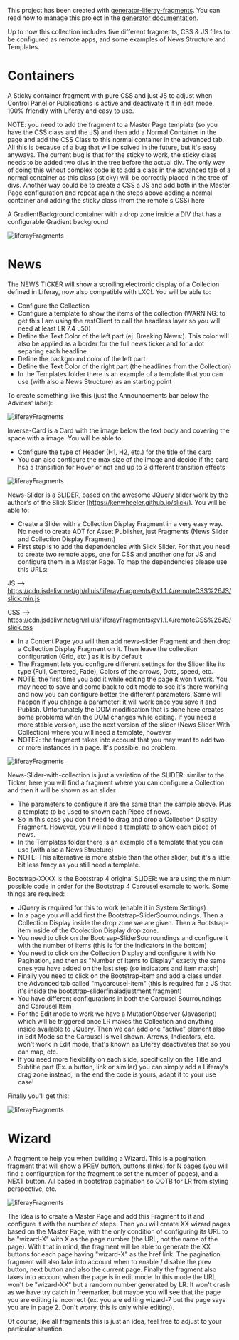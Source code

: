 This project has been created with [generator-liferay-fragments][1]. You can read
how to manage this project in the [generator documentation][2].

[1]: https://www.npmjs.com/package/generator-liferay-fragments
[2]: https://www.npmjs.com/package/generator-liferay-fragments#usage

Up to now this collection includes five different fragments, CSS & JS files to be configured as remote apps, and some examples of News Structure and Templates.

# Containers
A Sticky container fragment with pure CSS and just JS to adjust when Control Panel or Publications is active and deactivate it if in edit mode, 100% friendly with Liferay and easy to use. 

NOTE: you need to add the fragment to a Master Page template (so you have the CSS class and the JS) and then add a Normal Container in the page and add the CSS Class to this normal container in the advanced tab. All this is because of a bug that wil be solved in the future, but it's easy anyways. The current bug is that for the sticky to work, the sticky class needs to be added two divs in the tree before the actual div. The only way of doing this wihout complex code is to add a class in the advanced tab of a normal container as this class (sticky) will be correctly placed in the tree of divs.
Another way could be to create a CSS a JS and add both in the Master Page configuration and repeat again the steps above adding a normal container and adding the sticky class (from the remote's CSS) here

A GradientBackground container with a drop zone inside a DIV that has a configurable Gradient background

![liferayFragments](/images/GradientBackground.png)

# News

The NEWS TICKER will show a scrolling electronic display of a Collecion defined in Liferay, now also compatible with LXC!. You will be able to:

 - Configure the Collection
 - Configure a template to show the items of the collection (WARNING: to get this I am using the restClient to call the headless layer so you will need at least LR 7.4 u50)
 - Define the Text Color of the left part (ej. Breaking News:). This color will also be applied as a border for the full news ticker and for a dot separing each headline
 - Define the background color of the left part
 - Define the Text Color of the right part (the headlines from the Collection)
 - In the Templates folder there is an example of a template that you can use (with also a News Structure) as an starting point

[3]: https://github.com/lfrsales/article-service-template-context-contributor

To create something like this (just the Announcements bar below the Advices' label):

![liferayFragments](/images/NewsTicker.png)

Inverse-Card is a Card with the image below the text body and covering the space with a image. You will be able to:

 - Configure the type of Header (H1, H2, etc.) for the title of the card
 - You can also configure the max size of the image and decide if the card hsa a transiition for Hover or not and up to 3 different transition effects
 
 ![liferayFragments](/images/InverseCard.png)
 
News-Slider is a SLIDER, based on the awesome JQuery slider work by the author's of the Slick Slider (https://kenwheeler.github.io/slick/). You will be able to:

 - Create a Slider with a Collection Display Fragment in a very easy way. No need to create ADT for Asset Publisher, just Fragments (News Slider and Collection Display Fragment)
 - First step is to add the dependencies with Slick Slider. For that you need to create two remote apps, one for CSS and another one for JS and configure them in a Master Page. To map the dependencies please use this URLs:
 
 JS --> https://cdn.jsdelivr.net/gh/rlluis/liferayFragments@v1.1.4/remoteCSS%26JS/slick.min.js
 
 CSS --> https://cdn.jsdelivr.net/gh/rlluis/liferayFragments@v1.1.4/remoteCSS%26JS/slick.css
 
 - In a Content Page you will then add news-slider Fragment and then drop a Collection Display Fragment on it. Then leave the collection configuration (Grid, etc.) as it is by default
 - The Fragment lets you configure different settings for the Slider like its type (Full, Centered, Fade), Colors of the arrows, Dots, speed, etc.
 - NOTE: the first time you add it while editing the page it won't work. You may need to save and come back to edit mode to see it's there working and now you can configure better the different parameters. Same will happen if you change a parameter: it will work once you save it and Publish. Unfortunately the DOM modification that is done here creates some problems when the DOM changes while editing. If you need a more stable version, use the next version of the slider (News Slider With Collection) where you will need a template, however
 - NOTE2: the fragment takes into account that you may want to add two or more instances in a page. It's possible, no problem.

 ![liferayFragments](/images/NewsSlider.png)
 
News-Slider-with-collection is just a variation of the SLIDER: similar to the Ticker, here you will find a fragment where you can configure a Collection and then it will be shown as an slider
 
 - The parameters to configure it are the same than the sample above. Plus a template to be used to shown each Piece of news.
 - So in this case you don't need to drag and drop a Collection Display Fragment. However, you will need a template to show each piece of news.
 - In the Templates folder there is an example of a template that you can use (with also a News Structure)
 - NOTE: This alternative is more stable than the other slider, but it's a little bit less fancy as you still need a template.
 

Bootstrap-XXXX is the Bootstrap 4 original SLIDER: we are using the minium possible code in order for the Bootstrap 4 Carousel example to work. Some things are required:
 
  - JQuery is required for this to work (enable it in System Settings)
  - In a page you will add first the Bootstrap-SliderSourroundings. Then a Collection Display inside the drop zone we are given. Then a Bootstrap-item inside of the Coolection Display drop zone.
  - You need to click on the Bootrsap-SliderSourroundings and configure it with the number of items (this is for the indicators in the bottom)
  - You need to click on the Collection Display and configure it with No Pagination, and then as "Number of Items to Display" exactly the same ones you have added on the last step (so indicators and item match)
  - Finally you need to click on the Bootstrap-item and add a class under the Advanced tab called "mycarousel-item" (this is required for a JS that it's inside the bootstrap-sliderfinaladjustment fragment)
  - You have different configurations in both the Carousel Sourroundings and Carousel Item
  - For the Edit mode to work we have a MutationObserver (Javascript) which will be triggered once LR makes the Collection and anything inside available to JQuery. Then we can add one "active" element also in Edit Mode so the Carousel is well shown. Arrows, Indicators, etc. won't work in Edit mode, that's known as Liferay deactivates that so you can map, etc.
  - If you need more flexibility on each slide, specifically on the Title and Subtitle part (Ex. a button, link or similar) you can simply add a Liferay's drag zone instead, in the end the code is yours, adapt it to your use case!

Finally you'll get this:

![liferayFragments](/images/BootstrapCarousel.png)


# Wizard
A fragment to help you when building a Wizard. This is a pagination fragment that will show a PREV button, buttons (links) for N pages (you will find a configuration for the fragment to set the number of pages), and a NEXT button. All based in bootstrap pagination so OOTB for LR from styling perspective, etc. 

 ![liferayFragments](/images/paginationWizard.png)

The idea is to create a Master Page and add this Fragment to it and configure it with the number of steps. Then you will create XX wizard pages based on the Master Page, with the only condition of configuring its URL to be "wizard-X" with X as the page number (the URL, not the name of the page). With that in mind, the fragment will be able to generate the XX buttons for each page having "wizard-X" as the href link. The pagination fragment will also take into account when to enable / disable the prev button, next button and also the current page. Finally the fragment also takes into account when the page is in edit mode. In this mode the URL won't be "wizard-XX" but a random number generated by LR. It won't crash as we have try catch in freemarker, but maybe you will see that the page you are editing is incorrect (ex. you are editing wizard-7 but the page says you are in page 2. Don't worry, this is only while editing).

Of course, like all fragments this is just an idea, feel free to adjust to your particular situation.

